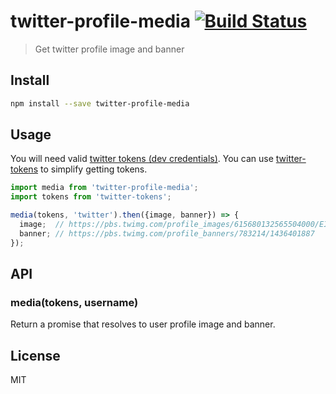 # twitter-profile-media [![Build Status][travis-image]][travis-url]

> Get twitter profile image and banner

## Install

```sh
npm install --save twitter-profile-media
```

## Usage

You will need valid [twitter tokens (dev credentials)][twitter-apps].
You can use [twitter-tokens][twitter-tokens] to simplify getting tokens.

```js
import media from 'twitter-profile-media';
import tokens from 'twitter-tokens';

media(tokens, 'twitter').then({image, banner}) => {
  image;  // https://pbs.twimg.com/profile_images/615680132565504000/EIpgSD2K.png
  banner; // https://pbs.twimg.com/profile_banners/783214/1436401887
});
```

## API

### media(tokens, username)

Return a promise that resolves to user profile image and banner.

## License

MIT

[travis-url]: https://travis-ci.org/andrepolischuk/twitter-profile-media
[travis-image]: https://travis-ci.org/andrepolischuk/twitter-profile-media.svg?branch=master

[twitter-apps]: https://apps.twitter.com
[twitter-tokens]: https://www.npmjs.com/package/twitter-tokens
